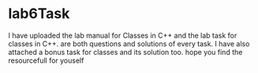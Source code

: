 # lab6Task
I have uploaded the lab manual for Classes in C++ and the lab task for classes in C++. are both questions and solutions of every task.
I have also attached a bonus task for classes and its solution too. hope you find the resourcefull for youself
